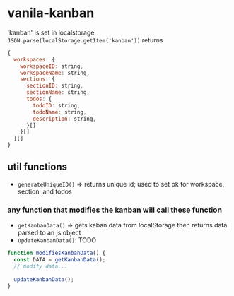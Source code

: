 # vanila-kanban

 'kanban' is set in localstorage <br/>
`JSON.parse(localStorage.getItem('kanban'))` returns
```javascript
{
  workspaces: { 
    workspaceID: string,
    workspaceName: string,
    sections: {
      sectionID: string,
      sectionName: string,
      todos: {
        todoID: string,
        todoName: string,
        description: string,
      }[]
    }[]
  }[]
}
```

## util functions
* `generateUniqueID()` => returns unique id; used to set pk for workspace, section, and todos

### any function that modifies the kanban will call these function
* `getKanbanData()` => gets kaban data from localStorage then returns data parsed to an js object
* `updateKanbanData()`: TODO

```javascript
function modifiesKanbanData() {
  const DATA = getKanbanData();
  // modify data...
  
  updateKanbanData();
}
```


